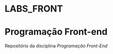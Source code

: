# LABS_FRONT
<h1>Programação Front-end</h1>
Repositório da disciplina <em>Programação 
Front-End</em>  